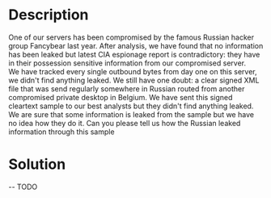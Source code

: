 # Description

One of our servers has been compromised by the famous Russian hacker group Fancybear last year. After analysis, we have found that no information has been leaked but latest CIA espionage report is contradictory: they have in their possession sensitive information from our compromised server.<br />We have tracked every single outbound bytes from day one on this server, we didn't find anything leaked. We still have one doubt: a clear signed XML file that was send regularly somewhere in Russian routed from another compromised private desktop in Belgium. We have sent this signed cleartext sample to our best analysts but they didn't find anything leaked. We are sure that some information is leaked from the sample but we have no idea how they do it. Can you please tell us how the Russian leaked information through this sample


# Solution

-- TODO
